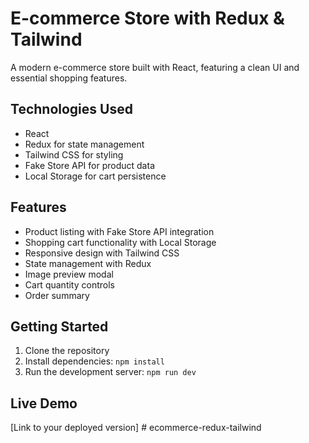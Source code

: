 # E-commerce Store with Redux & Tailwind

A modern e-commerce store built with React, featuring a clean UI and essential shopping features.

## Technologies Used

- React
- Redux for state management
- Tailwind CSS for styling
- Fake Store API for product data
- Local Storage for cart persistence

## Features

- Product listing with Fake Store API integration
- Shopping cart functionality with Local Storage
- Responsive design with Tailwind CSS
- State management with Redux
- Image preview modal
- Cart quantity controls
- Order summary

## Getting Started

1. Clone the repository
2. Install dependencies: `npm install`
3. Run the development server: `npm run dev`

## Live Demo

[Link to your deployed version]
#   e c o m m e r c e - r e d u x - t a i l w i n d  
 